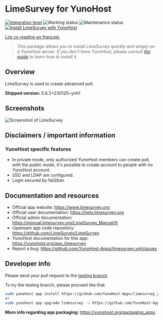<!--
N.B.: This README was automatically generated by https://github.com/YunoHost/apps/tree/master/tools/README-generator
It shall NOT be edited by hand.
-->

# LimeSurvey for YunoHost

[![Integration level](https://dash.yunohost.org/integration/limesurvey.svg)](https://dash.yunohost.org/appci/app/limesurvey) ![Working status](https://ci-apps.yunohost.org/ci/badges/limesurvey.status.svg) ![Maintenance status](https://ci-apps.yunohost.org/ci/badges/limesurvey.maintain.svg)
[![Install LimeSurvey with YunoHost](https://install-app.yunohost.org/install-with-yunohost.svg)](https://install-app.yunohost.org/?app=limesurvey)

*[Lire ce readme en français.](./README_fr.md)*

> *This package allows you to install LimeSurvey quickly and simply on a YunoHost server.
If you don't have YunoHost, please consult [the guide](https://yunohost.org/#/install) to learn how to install it.*

## Overview

LimeSurvey is used to create advanced poll.


**Shipped version:** 5.6.2+230125~ynh1

## Screenshots

![Screenshot of LimeSurvey](./doc/screenshots/create_html_statistic_screen.png)

## Disclaimers / important information

### YunoHost specific features

* In private mode, only authorized YunoHost members can create poll, with the public mode, it's possible to create account to people with no YunoHost account. 
* SSO and LDAP are configured.
* Login secured by fail2ban

## Documentation and resources

* Official app website: <https://www.limesurvey.org>
* Official user documentation: <https://help.limesurvey.org>
* Official admin documentation: <https://manual.limesurvey.org/LimeSurvey_Manual/fr>
* Upstream app code repository: <https://github.com/LimeSurvey/LimeSurvey>
* YunoHost documentation for this app: <https://yunohost.org/app_limesurvey>
* Report a bug: <https://github.com/YunoHost-Apps/limesurvey_ynh/issues>

## Developer info

Please send your pull request to the [testing branch](https://github.com/YunoHost-Apps/limesurvey_ynh/tree/testing).

To try the testing branch, please proceed like that.

``` bash
sudo yunohost app install https://github.com/YunoHost-Apps/limesurvey_ynh/tree/testing --debug
or
sudo yunohost app upgrade limesurvey -u https://github.com/YunoHost-Apps/limesurvey_ynh/tree/testing --debug
```

**More info regarding app packaging:** <https://yunohost.org/packaging_apps>
